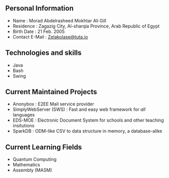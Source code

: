 ## Personal Information
- Name : Morad Abdelrasheed Mokhtar Ali Gill
- Residence : Zagazig City, Al-sharqia Province, Arab Republic of Egypt
- Birth Date : 21 Feb. 2005
- Contact E-Mail : Zelakolase@tuta.io

## Technologies and skills
- Java
- Bash
- Swing

## Current Maintained Projects
- Anonybox : E2EE Mail service provider
- SimplyWebServer (SWS) : Fast and easy web framework for *all* languages
- EDS-MOE : Electronic Document System for schools and other teaching insitutions
- SparkDB : ODM-like CSV to data structure in memory, a database-alike

## Current Learning Fields
- Quantum Computing
- Mathematics
- Assembly (MASM)
